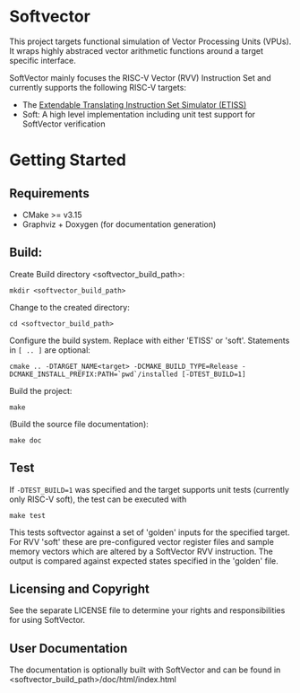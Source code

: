 # Softvector

This project targets functional simulation of Vector Processing Units (VPUs).
It wraps highly abstraced vector arithmetic functions around a target specific interface.

SoftVector mainly focuses the RISC-V Vector (RVV) Instruction Set and currently supports the following RISC-V targets:

- The [Extendable Translating Instruction Set Simulator (ETISS)](https://github.com/tum-ei-eda/etiss)
- Soft: A high level implementation including unit test support for SoftVector verification

# Getting Started

## Requirements

- CMake >= v3.15
- Graphviz + Doxygen (for documentation generation)

## Build:

Create Build directory <softvector_build_path>:

```
mkdir <softvector_build_path>
```

Change to the created directory:

```
cd <softvector_build_path>
```

Configure the build system. Replace <target> with either 'ETISS' or 'soft'. Statements in `[ .. ]` are optional:

```
cmake .. -DTARGET_NAME<target> -DCMAKE_BUILD_TYPE=Release -DCMAKE_INSTALL_PREFIX:PATH=`pwd`/installed [-DTEST_BUILD=1] 
```

Build the project:

```
make
```

(Build the source file documentation):

```
make doc
```

## Test

If `-DTEST_BUILD=1` was specified and the target supports unit tests (currently only RISC-V soft), the test can be executed with

```
make test
```

This tests softvector against a set of 'golden' inputs for the specified target. For RVV 'soft' these are pre-configured vector register files and sample memory vectors which are altered by a SoftVector RVV instruction. The output is compared against expected states specified in the 'golden' file.


## Licensing and Copyright

See the separate LICENSE file to determine your rights and responsibilities for using SoftVector.

## User Documentation

The documentation is optionally built with SoftVector and can be found in <softvector_build_path>/doc/html/index.html
